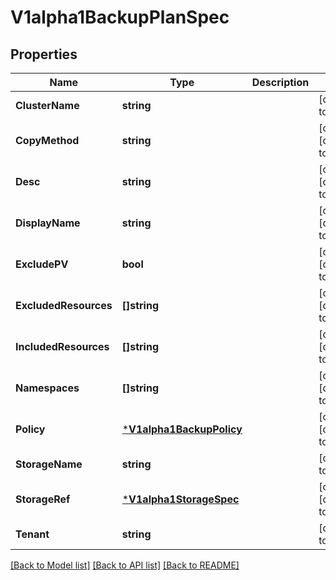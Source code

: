 # V1alpha1BackupPlanSpec

## Properties
Name | Type | Description | Notes
------------ | ------------- | ------------- | -------------
**ClusterName** | **string** |  | [default to null]
**CopyMethod** | **string** |  | [optional] [default to null]
**Desc** | **string** |  | [optional] [default to null]
**DisplayName** | **string** |  | [optional] [default to null]
**ExcludePV** | **bool** |  | [optional] [default to null]
**ExcludedResources** | **[]string** |  | [optional] [default to null]
**IncludedResources** | **[]string** |  | [optional] [default to null]
**Namespaces** | **[]string** |  | [optional] [default to null]
**Policy** | [***V1alpha1BackupPolicy**](v1alpha1.BackupPolicy.md) |  | [optional] [default to null]
**StorageName** | **string** |  | [default to null]
**StorageRef** | [***V1alpha1StorageSpec**](v1alpha1.StorageSpec.md) |  | [optional] [default to null]
**Tenant** | **string** |  | [default to null]

[[Back to Model list]](../README.md#documentation-for-models) [[Back to API list]](../README.md#documentation-for-api-endpoints) [[Back to README]](../README.md)


